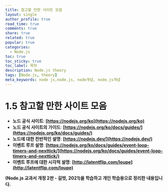 ```yaml
---
title: 참고할 만한 사이트 모음
layout: single
author_profile: true
read_time: true
comments: true
share: true
related: true
popular: true
categories:
  - Node.js
toc: true
toc_sticky: true
toc_label: 목차
description: Node.js theory
tags: [Node.js, theory]
meta_keywords: node js,node.js, node개념, node.js개념
---
```


# 1.5 참고할 만한 사이트 모음

- **노드 공식 사이트**: **[https://nodejs.org/ko](https://nodejs.org/ko)**
- **노드 공식 사이트의 가이드**: **[https://nodejs.org/ko/docs/guides/](https://nodejs.org/ko/docs/guides/)**
- **노드에 대한 전반적인 설명**: **[https://nodejs.dev/](https://nodejs.dev/)**
- **이벤트 루프 설명**: **[https://nodejs.org/ko/docs/guides/event-loop-timers-and-nexttick/](https://nodejs.org/ko/docs/guides/event-loop-timers-and-nexttick/)**
- **이벤트 루프에 대한 시각적 설명**: **[http://latentflip.com/loupe](http://latentflip.com/loupe)**

**(Node.js 교과서 개정 2판 - 길벗, 2021)을 학습하고 개인 학습용으로 정리한 내용입니다.**
